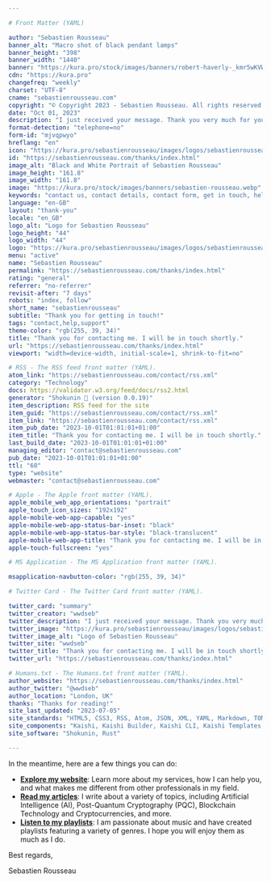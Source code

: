 ```yaml
---

# Front Matter (YAML)

author: "Sebastien Rousseau"
banner_alt: "Macro shot of black pendant lamps"
banner_height: "398"
banner_width: "1440"
banner: "https://kura.pro/stock/images/banners/robert-haverly-_kmr5wKVW7E.webp"
cdn: "https://kura.pro"
changefreq: "weekly"
charset: "UTF-8"
cname: "sebastienrousseau.com"
copyright: "© Copyright 2023 - Sebastien Rousseau. All rights reserved."
date: "Oct 01, 2023"
description: "I just received your message. Thank you very much for your interest and query. I am working on your request and will get in touch as soon as possible."
format-detection: "telephone=no"
form-id: "mjvqpwyo"
hreflang: "en"
icon: "https://kura.pro/sebastienrousseau/images/logos/sebastienrousseau.svg"
id: "https://sebastienrousseau.com/thanks/index.html"
image_alt: "Black and White Portrait of Sebastien Rousseau"
image_height: "161.8"
image_width: "161.8"
image: "https://kura.pro/stock/images/banners/sebastien-rousseau.webp"
keywords: "contact us, contact details, contact form, get in touch, help center, reach out, technical support"
language: "en-GB"
layout: "thank-you"
locale: "en_GB"
logo_alt: "Logo for Sebastien Rousseau"
logo_height: "44"
logo_width: "44"
logo: "https://kura.pro/sebastienrousseau/images/logos/sebastienrousseau.webp"
menu: "active"
name: "Sebastien Rousseau"
permalink: "https://sebastienrousseau.com/thanks/index.html"
rating: "general"
referrer: "no-referrer"
revisit-after: "7 days"
robots: "index, follow"
short_name: "sebastienrousseau"
subtitle: "Thank you for getting in touch!"
tags: "contact,help,support"
theme-color: "rgb(255, 39, 34)"
title: "Thank you for contacting me. I will be in touch shortly."
url: "https://sebastienrousseau.com/thanks/index.html"
viewport: "width=device-width, initial-scale=1, shrink-to-fit=no"

# RSS - The RSS feed front matter (YAML).
atom_link: "https://sebastienrousseau.com/contact/rss.xml"
category: "Technology"
docs: https://validator.w3.org/feed/docs/rss2.html
generator: "Shokunin 🦀 (version 0.0.19)"
item_description: RSS feed for the site
item_guid: "https://sebastienrousseau.com/contact/rss.xml"
item_link: "https://sebastienrousseau.com/contact/rss.xml"
item_pub_date: "2023-10-01T01:01:01+01:00"
item_title: "Thank you for contacting me. I will be in touch shortly."
last_build_date: "2023-10-01T01:01:01+01:00"
managing_editor: "contact@sebastienrousseau.com"
pub_date: "2023-10-01T01:01:01+01:00"
ttl: "60"
type: "website"
webmaster: "contact@sebastienrousseau.com"

# Apple - The Apple front matter (YAML).
apple_mobile_web_app_orientations: "portrait"
apple_touch_icon_sizes: "192x192"
apple-mobile-web-app-capable: "yes"
apple-mobile-web-app-status-bar-inset: "black"
apple-mobile-web-app-status-bar-style: "black-translucent"
apple-mobile-web-app-title: "Thank you for contacting me. I will be in touch shortly."
apple-touch-fullscreen: "yes"

# MS Application - The MS Application front matter (YAML).

msapplication-navbutton-color: "rgb(255, 39, 34)"

# Twitter Card - The Twitter Card front matter (YAML).

twitter_card: "summary"
twitter_creator: "wwdseb"
twitter_description: "I just received your message. Thank you very much for your interest and query. I am working on your request and will get in touch as soon as possible."
twitter_image: "https://kura.pro/sebastienrousseau/images/logos/sebastienrousseau.webp"
twitter_image_alt: "Logo of Sebastien Rousseau"
twitter_site: "wwdseb"
twitter_title: "Thank you for contacting me. I will be in touch shortly."
twitter_url: "https://sebastienrousseau.com/thanks/index.html"

# Humans.txt - The Humans.txt front matter (YAML).
author_website: "https://sebastienrousseau.com/thanks/index.html"
author_twitter: "@wwdseb"
author_location: "London, UK"
thanks: "Thanks for reading!"
site_last_updated: "2023-07-05"
site_standards: "HTML5, CSS3, RSS, Atom, JSON, XML, YAML, Markdown, TOML"
site_components: "Kaishi, Kaishi Builder, Kaishi CLI, Kaishi Templates, Kaishi Themes"
site_software: "Shokunin, Rust"

---
```


In the meantime, here are a few things you can do:

- [**Explore my website**](/): Learn more about my services, how I can help you, and what
  makes me different from other professionals in my field.
- [**Read my articles**](/articles/index.html): I write about a variety of topics,
  including Artificial Intelligence (AI), Post-Quantum Cryptography (PQC),
  Blockchain Technology and Cryptocurrencies, and more.
- [**Listen to my playlists**](/playlists/index.html): I am passionate about music
  and have created playlists featuring a variety of genres. I hope you will
  enjoy them as much as I do.

Best regards,

Sebastien Rousseau
